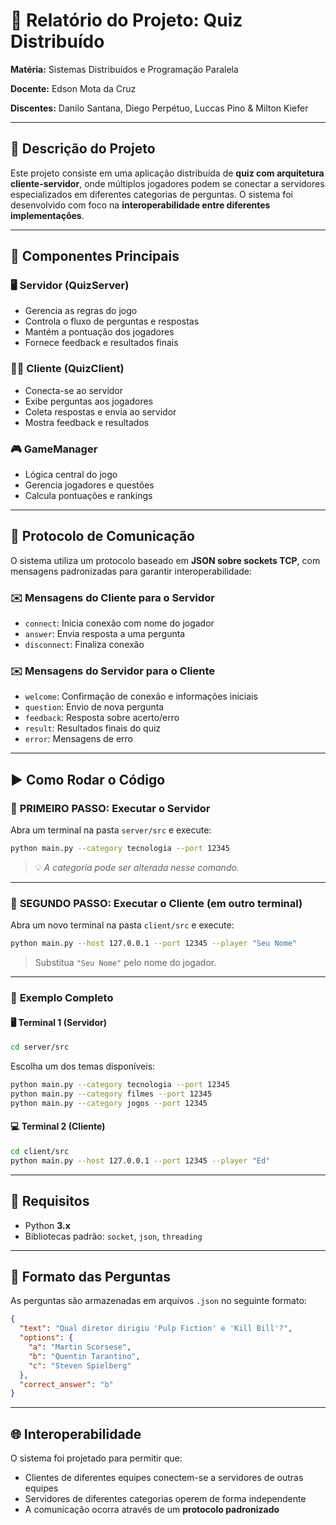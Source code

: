 # 📄 **Relatório do Projeto: Quiz Distribuído**

**Matéria:** Sistemas Distribuídos e Programação Paralela

**Docente:** Edson Mota da Cruz

**Discentes:** Danilo Santana, Diego Perpétuo, Luccas Pino & Milton Kiefer

---

## 🧠 **Descrição do Projeto**

Este projeto consiste em uma aplicação distribuída de **quiz com arquitetura cliente-servidor**, onde múltiplos jogadores podem se conectar a servidores especializados em diferentes categorias de perguntas.
O sistema foi desenvolvido com foco na **interoperabilidade entre diferentes implementações**.

---

## 🔧 **Componentes Principais**

### 🖥️ **Servidor (QuizServer)**

* Gerencia as regras do jogo
* Controla o fluxo de perguntas e respostas
* Mantém a pontuação dos jogadores
* Fornece feedback e resultados finais

### 🧑‍💻 **Cliente (QuizClient)**

* Conecta-se ao servidor
* Exibe perguntas aos jogadores
* Coleta respostas e envia ao servidor
* Mostra feedback e resultados

### 🎮 **GameManager**

* Lógica central do jogo
* Gerencia jogadores e questões
* Calcula pontuações e rankings

---

## 🔗 **Protocolo de Comunicação**

O sistema utiliza um protocolo baseado em **JSON sobre sockets TCP**, com mensagens padronizadas para garantir interoperabilidade:

### ✉️ **Mensagens do Cliente para o Servidor**

* `connect`: Inicia conexão com nome do jogador
* `answer`: Envia resposta a uma pergunta
* `disconnect`: Finaliza conexão

### ✉️ **Mensagens do Servidor para o Cliente**

* `welcome`: Confirmação de conexão e informações iniciais
* `question`: Envio de nova pergunta
* `feedback`: Resposta sobre acerto/erro
* `result`: Resultados finais do quiz
* `error`: Mensagens de erro

---

## ▶️ **Como Rodar o Código**

### 🔹 **PRIMEIRO PASSO: Executar o Servidor**

Abra um terminal na pasta `server/src` e execute:

```bash
python main.py --category tecnologia --port 12345
```

> 💡 *A categoria pode ser alterada nesse comando.*

---

### 🔹 **SEGUNDO PASSO: Executar o Cliente (em outro terminal)**

Abra um novo terminal na pasta `client/src` e execute:

```bash
python main.py --host 127.0.0.1 --port 12345 --player "Seu Nome"
```

> Substitua `"Seu Nome"` pelo nome do jogador.

---

### 🧪 **Exemplo Completo**

#### 🖥️ **Terminal 1 (Servidor)**

```bash
cd server/src
```

Escolha um dos temas disponíveis:

```bash
python main.py --category tecnologia --port 12345
python main.py --category filmes --port 12345
python main.py --category jogos --port 12345
```

#### 💻 **Terminal 2 (Cliente)**

```bash
cd client/src
python main.py --host 127.0.0.1 --port 12345 --player "Ed"
```

---

## 🐍 **Requisitos**

* Python **3.x**
* Bibliotecas padrão: `socket`, `json`, `threading`

---

## 📁 **Formato das Perguntas**

As perguntas são armazenadas em arquivos `.json` no seguinte formato:

```json
{
  "text": "Qual diretor dirigiu 'Pulp Fiction' e 'Kill Bill'?",
  "options": {
    "a": "Martin Scorsese",
    "b": "Quentin Tarantino",
    "c": "Steven Spielberg"
  },
  "correct_answer": "b"
}
```

---

## 🌐 **Interoperabilidade**

O sistema foi projetado para permitir que:

* Clientes de diferentes equipes conectem-se a servidores de outras equipes
* Servidores de diferentes categorias operem de forma independente
* A comunicação ocorra através de um **protocolo padronizado**
